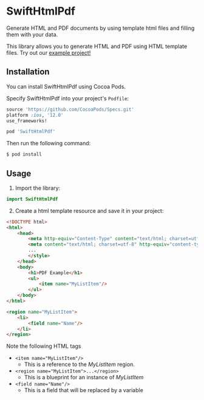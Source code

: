 # SwiftHtmlPdf

Generate HTML and PDF documents by using template html files and filling them with your data.

This library allows you to generate HTML and PDF using HTML template files. Try out our [example project!](/Example)

## Installation

You can install SwiftHtmlPdf using Cocoa Pods.

Specify SwiftHtmlPdf into your project's `Podfile`:

```ruby
source 'https://github.com/CocoaPods/Specs.git'
platform :ios, '12.0'
use_frameworks!

pod 'SwiftHtmlPdf'
```

Then run the following command:

```bash
$ pod install
```

## Usage

1. Import the library:
```swift
import SwiftHtmlPdf
```

2. Create a html template resource and save it in your project:
```html
<!DOCTYPE html>
<html>
	<head>
		<meta http-equiv="Content-Type" content="text/html; charset=utf-8" />
        <meta content="text/html; charset=utf-8" http-equiv="content-type">
		...
		</style>
	</head>
	<body>
        <h1>PDF Example</h1>
        <ul>
            <item name="MyListItem"/>
        </ul>
	</body>
</html>

<region name="MyListItem">
    <li>
        <field name="Name"/>
    </li>
</region>
```

Note the following HTML tags
* ```<item name="MyListItem"/>```
  * This is a reference to the *MyListItem* region.
* ```<region name="MyListItem">...</region>```
  * This is a blueprint for an instance of *MyListItem*
* ```<field name="Name"/>```
  * This is a field that will be replaced by a variable
